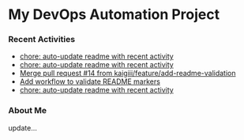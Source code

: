 # My DevOps Automation Project

### Recent Activities
<!-- activity:START -->
- [chore: auto-update readme with recent activity](https://github.com/kaigiii/mybowling-app/commit/289f1af6ec69590f69100951d9c2a6ca863ced54)
- [chore: auto-update readme with recent activity](https://github.com/kaigiii/mybowling-app/commit/13c1ac1d76a10dc75be601bd7f6cb4ba25c456b9)
- [Merge pull request #14 from kaigiii/feature/add-readme-validation](https://github.com/kaigiii/mybowling-app/commit/c940fbe46548ed40a20320b1c3a6083fc9453f37)
- [Add workflow to validate README markers](https://github.com/kaigiii/mybowling-app/commit/89c7a3af2c8a85ca8e8169d100c4f080e1ad320f)
- [chore: auto-update readme with recent activity](https://github.com/kaigiii/mybowling-app/commit/abd2dac2b65ff73a19ab93d7b11712740e065dbd)
<!-- activity:END -->

### About Me
<!-- MYLINKS:START -->
<!-- MYLINKS:END -->

update...
